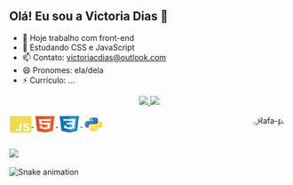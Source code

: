 ## Olá! Eu sou a Victoria Dias 👋



- 🔭 Hoje trabalho com front-end
- 🌱 Estudando CSS e JavaScript
- 📫 Contato: victoriacdias@outlook.com
- 😄 Pronomes: ela/dela
- ⚡ Currículo: ...

<div align="center">
  <a href="https://github.com/avictoriadias">
  <img height="180em" src="https://github-readme-stats.vercel.app/api?username=avictoriadias&show_icons=true&theme=dark&include_all_commits=true&count_private=true"/>
  <img height="180em" src="https://github-readme-stats.vercel.app/api/top-langs/?username=avictoriadias&layout=compact&langs_count=7&theme=dark"/>
</div>
<div style="display: inline_block"><br>
  <img align="center" alt="Vic-Js" height="30" width="40" src="https://raw.githubusercontent.com/devicons/devicon/master/icons/javascript/javascript-plain.svg">
  <img align="center" alt="Vic-HTML" height="30" width="40" src="https://raw.githubusercontent.com/devicons/devicon/master/icons/html5/html5-original.svg">
  <img align="center" alt="Vic-CSS" height="30" width="40" src="https://raw.githubusercontent.com/devicons/devicon/master/icons/css3/css3-original.svg">
  <img align="center" alt="Vic-Python" height="30" width="40" src="https://raw.githubusercontent.com/devicons/devicon/master/icons/python/python-original.svg">
  <img align="right" alt="Rafa-pic" height="150" style="border-radius:50px;" src="https://i.picasion.com/pic91/e12526dcca3497b0ea5690000dacd5d5.gif">
</div>
  
##
  <div>
   <a href="https://www.linkedin.com/in/avictoriadias" target="_blank"><img src="https://img.shields.io/badge/-LinkedIn-%230077B5?style=for-the-badge&logo=linkedin&logoColor=white" target="_blank"></a>     
  </div>

   ![Snake animation](https://github.com/avictoriadias/avictoriadias/blob/output/github-contribution-grid-snake.svg)
